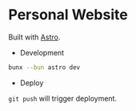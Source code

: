 # Personal Website

Built with [Astro](https://astro.build/).

- Development

```sh
bunx --bun astro dev
```

- Deploy

`git push` will trigger deployment.

